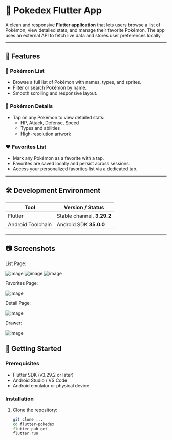 # 📱 Pokedex Flutter App

A clean and responsive **Flutter application** that lets users browse a list of Pokémon, view detailed stats, and manage their favorite Pokémon. The app uses an external API to fetch live data and stores user preferences locally.

---

## 🚀 Features

### 🔎 Pokémon List

- Browse a full list of Pokémon with names, types, and sprites.
- Filter or search Pokémon by name.
- Smooth scrolling and responsive layout.

### 📄 Pokémon Details

- Tap on any Pokémon to view detailed stats:
  - HP, Attack, Defense, Speed
  - Types and abilities
  - High-resolution artwork

### ❤️ Favorites List

- Mark any Pokémon as a favorite with a tap.
- Favorites are saved locally and persist across sessions.
- Access your personalized favorites list via a dedicated tab.

---

## 🛠️ Development Environment

| Tool              | Version / Status           |
| ----------------- | -------------------------- |
| Flutter           | Stable channel, **3.29.2** |
| Android Toolchain | Android SDK **35.0.0**     |

---

## 📷 Screenshots

List Page:

![image](image.png)
![image](image-3.png)
![image](image-1.png)

Favorites Page:

![image](image-2.png)

Detail Page:

![image](image-4.png)

Drawer:

![image](image-5.png)

## 🧪 Getting Started

### Prerequisites

- Flutter SDK (v3.29.2 or later)
- Android Studio / VS Code
- Android emulator or physical device

### Installation

1. Clone the repository:
   ```bash
   git clone ...
   cd flutter-pokedex
   flutter pub get
   flutter run
   ```
